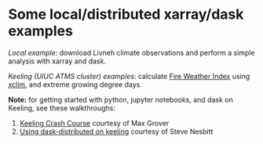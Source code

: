 # Some local/distributed xarray/dask examples

_Local example_: download Livneh climate observations and perform a simple analysis with xarray and dask.

_Keeling (UIUC ATMS cluster) examples_: calculate [Fire Weather Index](https://www.nwcg.gov/publications/pms437/cffdrs/fire-weather-index-system) using [xclim](https://xclim.readthedocs.io/en/stable/), and extreme growing degree days.  


**Note:** for getting started with python, jupyter notebooks, and dask on Keeling, see these walkthroughs:
1. [Keeling Crash Course](https://github.com/mgrover1/keeling-crash-course) courtesy of Max Grover
2. [Using dask-distributed on keeling](https://github.com/swnesbitt/dask-keeling/blob/master/using%20dask-distributed%20on%20keeling.ipynb) courtesy of Steve Nesbitt
